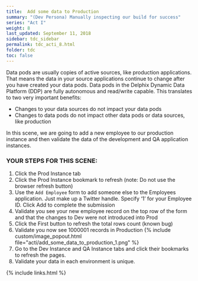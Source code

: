 ```yaml
---
title:  Add some data to Production
summary: "(Dev Persona) Manually inspecting our build for success"
series: "Act I"
weight: 8
last_updated: September 11, 2018
sidebar: tdc_sidebar
permalink: tdc_acti_8.html
folder: tdc
toc: false
---
```


Data pods are usually copies of active sources, like production applications. That means the data in your source applications continue to change after you have created your data pods. Data pods in the Delphix Dynamic Data Platform (DDP) are fully autonomous and read/write capable. This translates to two very important benefits:

* Changes to your data sources do not impact your data pods
* Changes to data pods do not impact other data pods or data sources, like production

In this scene, we are going to add a new employee to our production instance and then validate the data of the development and QA application instances.

### YOUR STEPS FOR THIS SCENE:

1. Click the Prod Instance tab
2. Click the Prod Instance bookmark to refresh (note: Do not use the browser refresh button)
3. Use the `Add Employee` form to add someone else to the Employees application. Just make up a Twitter handle. Specify ‘1’ for your Employee ID. Click Add to complete the submission
4. Validate you see your new employee record on the top row of the form and that the changes to Dev were not introduced into Prod
5. Click the First button to refresh the total rows count (known bug)
6. Validate you now see 1000001 records in Production
    {% include custom/image_popout.html file="acti/add_some_data_to_production_1.png" %}
7. Go to the Dev Instance and QA Instance tabs and click their bookmarks to refresh the pages.
8. Validate your data in each environment is unique.

{% include links.html %}